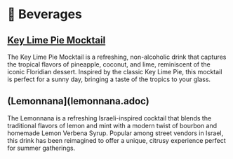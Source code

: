 # &#127865; Beverages
## [Key Lime Pie Mocktail](key-lime-pie-mocktail.adoc)
The Key Lime Pie Mocktail is a refreshing, non-alcoholic drink that captures the tropical flavors of pineapple, coconut, and lime, reminiscent of the iconic Floridian dessert. Inspired by the classic Key Lime Pie, this mocktail is perfect for a sunny day, bringing a taste of the tropics to your glass.
## (Lemonnana](lemonnana.adoc)
The Lemonnana is a refreshing Israeli-inspired cocktail that blends the traditional flavors of lemon and mint with a modern twist of bourbon and homemade Lemon Verbena Syrup. Popular among street vendors in Israel, this drink has been reimagined to offer a unique, citrusy experience perfect for summer gatherings.
